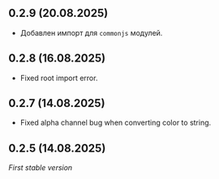 ## 0.2.9 (20.08.2025)
- Добавлен импорт для `commonjs` модулей.

## 0.2.8 (16.08.2025)
- Fixed root import error.

## 0.2.7 (14.08.2025)
- Fixed alpha channel bug when converting color to string.

## 0.2.5 (14.08.2025)
*First stable version*
